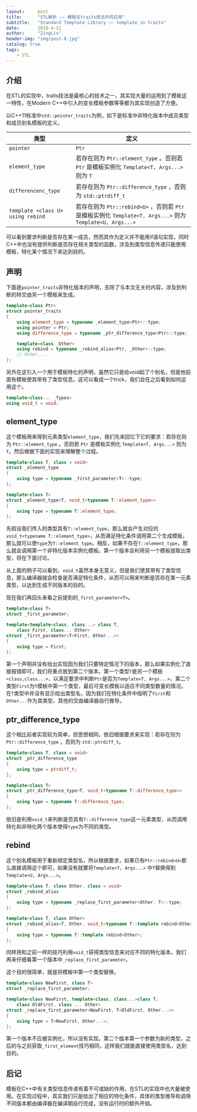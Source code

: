 ```yaml
---
layout:     post
title:      "STL解析 —— 模板在traits技法中的应用"
subtitle:   "Standard Template Library —— template in traits"
date:       2018-4-21
author:     "ZingLix"
header-img: "img/post-8.jpg"
catalog: true
tags:
    - STL
---
```


## 介绍

在STL的实现中，traits技法是最核心的技术之一，其实现大量的运用到了模板这一特性，在Modern C++中引入的变长模板参数等等都为其实现创造了方便。

以C++11标准中`std::pointer_traits`为例，如下是标准中非特化版本中成员类型和成员别名模板的定义。

|类型|定义|
|---|---|
|`pointer`|`Ptr`|
|`element_type`|若存在则为 `Ptr::element_type` 。否则若 `Ptr` 是模板实例化 `Template<T, Args...>` 则为 `T`|
|`differencenc_type`|若存在则为 `Ptr::difference_type` ，否则为 `std::ptrdiff_t`|
|`template <class U> using rebind`|若存在则为 `Ptr::rebind<U>` ，否则若 `Ptr` 是模板实例化 `Template<T, Args...>` 则为 `Template<U, Args...>`|


可以看到要求判断是否存在某一成员，然而其作为定义并不能用if语句实现，同时C++中也没有提供判断是否存在相关类型的函数，涉及到类型信息传递只能使用模板，特化某个情况下来达到目的。

## 声明

下面是`pointer_traits`非特化版本的声明，去除了与本文无关的内容，涉及到判断的转交由另一个模板来生成。

``` cpp
template<class Ptr>
struct pointer_traits
{
    using element_type = typename _element_type<Ptr>::type;
    using pointer = Ptr;
    using difference_type = typename _ptr_difference_type<Ptr>::type;

    template<class _Other>
    using rebind = typename _rebind_alias<Ptr, _Other>::type;
    // Other....
};
```

另外在这引入一个用于模板特化的声明，虽然它只是给void起了个别名，但是他前面有模板使其带有了类型信息。这可以看成一个trick，我们会在之后看到如何运用这个。

``` cpp
template<class... _Types>
using void_t = void;
```

## element_type

这个模板用来得到元素类型`element_type`，我们先来回忆下它的要求：若存在则为 `Ptr::element_type` 。否则若 `Ptr` 是模板实例化 `Template<T, Args...>` 则为 `T`。然后根据下面的实现来理解整个过程。

``` cpp
template<class T, class = void>
struct _element_type
{
	using type = typename _first_parameter<T>::type;
};

template<class T>
struct _element_type<T, void_t<typename T::element_type>>
{
	using type = typename T::element_type;
};
```

先假设我们传入的类型具有`T::element_type`，那么就会产生对应的`void_t<typename T::element_type>`，从而满足特化条件调用第二个生成模板，那么就可以使`type`为`T::element_type`。相反，如果不存在`T::element_type`，那么就会调用第一个非特化版本实例化模板。第一个版本会利用另一个模板提取出类型，将在下面讨论。

从上面的例子可以看到，`void_t`虽然本身无意义，但是我们使其带有了类型信息，那么编译器就会检查是否满足特化条件，从而可以用来判断是否存在某一元素类型，以达到生成不同版本的目的。

现在我们再回头来看之前提到的`_first_parameter<T>`。

``` cpp
template<class T>
struct _first_parameter;

template<template<class, class...> class T,
	class First, class... Other>
struct _first_parameter<T<First, Other...>>
{
	using type = First;
};
```

第一个声明并没有给出实现因为我们只要特定情况下的版本，那么如果实例化了直接报错即可，我们将重点放到第二个版本。第一个类型`T`是另一个模板`<class,class...>`，以满足要求中判断`Ptr`是否为`Template<T, Args...>`，第二个类型`First`为`T`模板中第一个类型，最后可变长模板以适应不同类型数量的情况。在`T`类型中并没有显示给出类型名，因为我们在特化条件中指明了`First`和`Other...`作为其类型，其他的交由编译器自行推导。

## ptr_difference_type

这个相比前者实现较为简单，但思想相同，依旧根据要求来实现：若存在则为 `Ptr::difference_type` ，否则为 `std::ptrdiff_t`。

``` cpp
template<class T, class = void>
struct _ptr_difference_type
{
	using type = ptrdiff_t;
};

template<class T>
struct _ptr_difference_type<T, void_t<typename T::difference_type>>
{
	using type = typename T::difference_type;
};
```

依旧是利用`void_t`来判断是否具有`T::difference_type`这一元素类型，从而调用特化和非特化两个版本使得`type`为不同的类型。

## rebind

这个别名模板用于重新绑定类型名，所以根据要求，如果已有`Ptr::rebind<U>`那么直接调用这个即可，如果没有就要将`Template<T, Args...>` 中`T`替换得到 `Template<U, Args...>`。

``` cpp
template<class T, class Other, class = void>
struct _rebind_alias
{
	using type = typename _replace_first_parameter<Other, T>::type;
};

template<class T, class Other>
struct _rebind_alias<T, Other, void_t<typename T::template rebind<Other>>>
{
	using type = typename T::template rebind<Other>;
};
```

同样用和之前一样的技巧利用`void_t`获得类型信息来对应不同的特化版本。我们再来仔细看第一个版本中`_replace_first_parameter`。

这个目的很简单，就是将模板中第一个类型替换。

``` cpp
template<class NewFirst, class T>
struct _replace_first_parameter;

template<class NewFirst, template<class, class...>class T,
	class OldFirst, class ... Other>
struct _replace_first_parameter<NewFirst, T<OldFirst, Other...>>
{
	using type = T<NewFirst, Other...>;
};
```

第一个版本不应被实例化，所以没有实现。第二个版本第一个参数为新的类型，之后的与之前获取`_first_element`技巧相同，这样我们就能直接使用类型名，达到目的。

## 后记

模板在C++中有关类型信息传递有着不可或缺的作用，在STL的实现中也大量被使用。在实现过程中，其实我们只是给出了相应的特化条件，具体的类型推导和调用不同版本都由编译器在编译期自行完成，没有运行时的额外开销。
